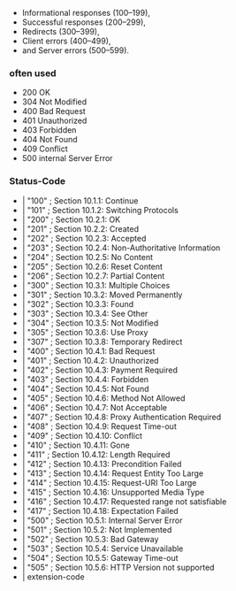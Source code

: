 - Informational responses (100–199),
- Successful responses (200–299),
- Redirects (300–399),
- Client errors (400–499),
- and Server errors (500–599).

### often used
- 200 OK
- 304 Not Modified
- 400 Bad Request
- 401 Unauthorized
- 403 Forbidden
- 404 Not Found
- 409 Conflict
- 500 internal Server Error 



### Status-Code   
- |  "100"  ; Section 10.1.1: Continue
- | "101"  ; Section 10.1.2: Switching Protocols
- | "200"  ; Section 10.2.1: OK
- | "201"  ; Section 10.2.2: Created
- | "202"  ; Section 10.2.3: Accepted
- | "203"  ; Section 10.2.4: Non-Authoritative Information
- | "204"  ; Section 10.2.5: No Content
- | "205"  ; Section 10.2.6: Reset Content
- | "206"  ; Section 10.2.7: Partial Content
- | "300"  ; Section 10.3.1: Multiple Choices
- | "301"  ; Section 10.3.2: Moved Permanently
- | "302"  ; Section 10.3.3: Found
- | "303"  ; Section 10.3.4: See Other
- | "304"  ; Section 10.3.5: Not Modified
- | "305"  ; Section 10.3.6: Use Proxy
- | "307"  ; Section 10.3.8: Temporary Redirect
- | "400"  ; Section 10.4.1: Bad Request
- | "401"  ; Section 10.4.2: Unauthorized
- | "402"  ; Section 10.4.3: Payment Required
- | "403"  ; Section 10.4.4: Forbidden
- | "404"  ; Section 10.4.5: Not Found
- | "405"  ; Section 10.4.6: Method Not Allowed
- | "406"  ; Section 10.4.7: Not Acceptable
- | "407"  ; Section 10.4.8: Proxy Authentication Required
- | "408"  ; Section 10.4.9: Request Time-out
- | "409"  ; Section 10.4.10: Conflict
- | "410"  ; Section 10.4.11: Gone
- | "411"  ; Section 10.4.12: Length Required
- | "412"  ; Section 10.4.13: Precondition Failed
- | "413"  ; Section 10.4.14: Request Entity Too Large
- | "414"  ; Section 10.4.15: Request-URI Too Large
- | "415"  ; Section 10.4.16: Unsupported Media Type
- | "416"  ; Section 10.4.17: Requested range not satisfiable
- | "417"  ; Section 10.4.18: Expectation Failed
- | "500"  ; Section 10.5.1: Internal Server Error
- | "501"  ; Section 10.5.2: Not Implemented
- | "502"  ; Section 10.5.3: Bad Gateway
- | "503"  ; Section 10.5.4: Service Unavailable
- | "504"  ; Section 10.5.5: Gateway Time-out
- | "505"  ; Section 10.5.6: HTTP Version not supported
- | extension-code
